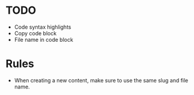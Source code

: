 # TODO

- Code syntax highlights
- Copy code block
- File name in code block

# Rules

- When creating a new content, make sure to use the same slug and file name.
